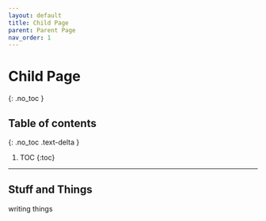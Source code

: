 ```yaml
---
layout: default
title: Child Page
parent: Parent Page
nav_order: 1
---
```


# Child Page
{: .no_toc }

## Table of contents
{: .no_toc .text-delta }

1. TOC
{:toc}

---

## Stuff and Things

writing things